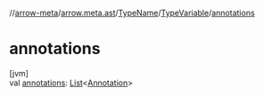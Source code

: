 //[arrow-meta](../../../../index.md)/[arrow.meta.ast](../../index.md)/[TypeName](../index.md)/[TypeVariable](index.md)/[annotations](annotations.md)

# annotations

[jvm]\
val [annotations](annotations.md): [List](https://kotlinlang.org/api/latest/jvm/stdlib/kotlin.collections/-list/index.html)&lt;[Annotation](../../-annotation/index.md)&gt;
